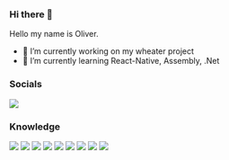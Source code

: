 ### Hi there 👋

Hello my name is Oliver.

- 🔭 I’m currently working on my wheater project
- 🌱 I’m currently learning React-Native, Assembly, .Net

### Socials

[<img src="https://img.shields.io/badge/Instagram-E4405F?style=for-the-badge&logo=instagram&logoColor=white"/>](https://www.instagram.com/olliindahouse/)

### Knowledge

<img src="https://img.shields.io/badge/C%2B%2B-00599C?style=for-the-badge&logo=c%2B%2B&logoColor=white" />
<img src="https://img.shields.io/badge/CSS3-1572B6?style=for-the-badge&logo=css3&logoColor=white" />
<img src="https://img.shields.io/badge/HTML5-E34F26?style=for-the-badge&logo=html5&logoColor=white" />
<img src="https://img.shields.io/badge/JavaScript-323330?style=for-the-badge&logo=javascript&logoColor=F7DF1E" />
<img src="https://img.shields.io/badge/Python-FFD43B?style=for-the-badge&logo=python&logoColor=blue" />
<img src="https://img.shields.io/badge/R-276DC3?style=for-the-badge&logo=r&logoColor=white" />
<img src="https://img.shields.io/badge/Scratch-4D97FF?style=for-the-badge&logo=Scratch&logoColor=white" />
<img src="https://img.shields.io/badge/OpenJDK-ED8B00?style=for-the-badge&logo=openjdk&logoColor=white" />
<img src="https://img.shields.io/badge/React-20232A?style=for-the-badge&logo=react&logoColor=61DAFB" />
